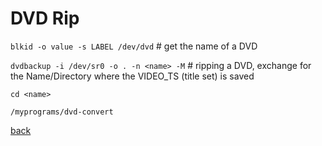 DVD Rip
=======

`blkid -o value -s LABEL /dev/dvd`		# get the name of a DVD

`dvdbackup -i /dev/sr0 -o . -n <name> -M`	# ripping a DVD, exchange <name> for the Name/Directory where the VIDEO_TS (title set) is saved

`cd <name>`

`/myprograms/dvd-convert`

[back](./)

